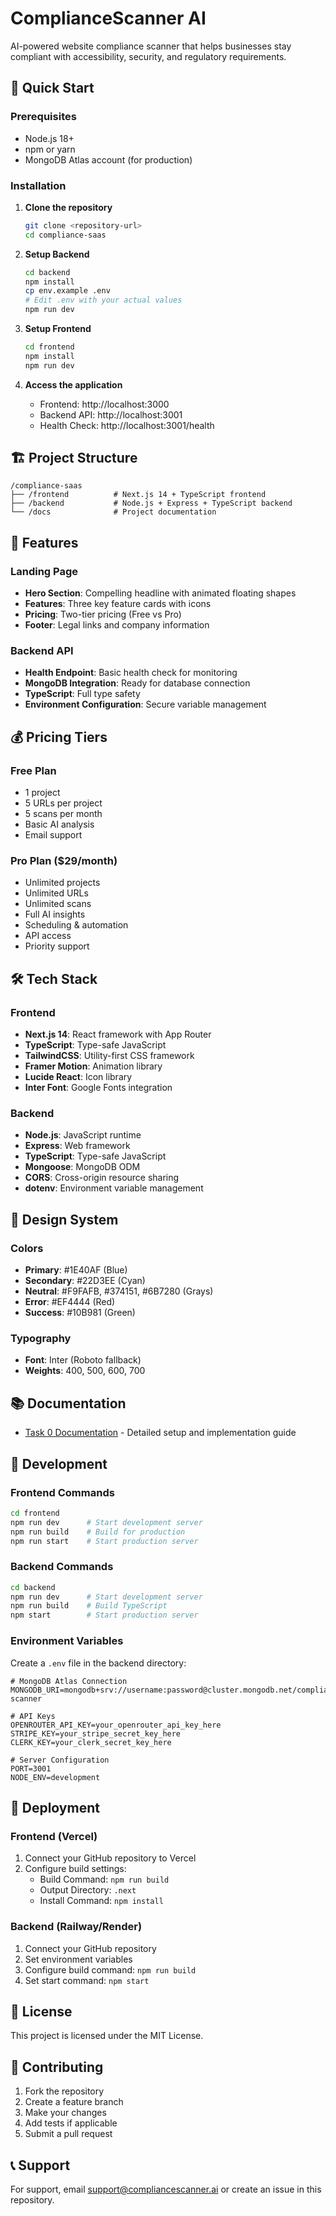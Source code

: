 # ComplianceScanner AI

AI-powered website compliance scanner that helps businesses stay compliant with accessibility, security, and regulatory requirements.

## 🚀 Quick Start

### Prerequisites
- Node.js 18+ 
- npm or yarn
- MongoDB Atlas account (for production)

### Installation

1. **Clone the repository**
   ```bash
   git clone <repository-url>
   cd compliance-saas
   ```

2. **Setup Backend**
   ```bash
   cd backend
   npm install
   cp env.example .env
   # Edit .env with your actual values
   npm run dev
   ```

3. **Setup Frontend**
   ```bash
   cd frontend
   npm install
   npm run dev
   ```

4. **Access the application**
   - Frontend: http://localhost:3000
   - Backend API: http://localhost:3001
   - Health Check: http://localhost:3001/health

## 🏗️ Project Structure

```
/compliance-saas
├── /frontend          # Next.js 14 + TypeScript frontend
├── /backend           # Node.js + Express + TypeScript backend
└── /docs              # Project documentation
```

## 🎨 Features

### Landing Page
- **Hero Section**: Compelling headline with animated floating shapes
- **Features**: Three key feature cards with icons
- **Pricing**: Two-tier pricing (Free vs Pro)
- **Footer**: Legal links and company information

### Backend API
- **Health Endpoint**: Basic health check for monitoring
- **MongoDB Integration**: Ready for database connection
- **TypeScript**: Full type safety
- **Environment Configuration**: Secure variable management

## 💰 Pricing Tiers

### Free Plan
- 1 project
- 5 URLs per project
- 5 scans per month
- Basic AI analysis
- Email support

### Pro Plan ($29/month)
- Unlimited projects
- Unlimited URLs
- Unlimited scans
- Full AI insights
- Scheduling & automation
- API access
- Priority support

## 🛠️ Tech Stack

### Frontend
- **Next.js 14**: React framework with App Router
- **TypeScript**: Type-safe JavaScript
- **TailwindCSS**: Utility-first CSS framework
- **Framer Motion**: Animation library
- **Lucide React**: Icon library
- **Inter Font**: Google Fonts integration

### Backend
- **Node.js**: JavaScript runtime
- **Express**: Web framework
- **TypeScript**: Type-safe JavaScript
- **Mongoose**: MongoDB ODM
- **CORS**: Cross-origin resource sharing
- **dotenv**: Environment variable management

## 🎯 Design System

### Colors
- **Primary**: #1E40AF (Blue)
- **Secondary**: #22D3EE (Cyan)
- **Neutral**: #F9FAFB, #374151, #6B7280 (Grays)
- **Error**: #EF4444 (Red)
- **Success**: #10B981 (Green)

### Typography
- **Font**: Inter (Roboto fallback)
- **Weights**: 400, 500, 600, 700

## 📚 Documentation

- [Task 0 Documentation](./docs/TASK-0.md) - Detailed setup and implementation guide

## 🔧 Development

### Frontend Commands
```bash
cd frontend
npm run dev      # Start development server
npm run build    # Build for production
npm run start    # Start production server
```

### Backend Commands
```bash
cd backend
npm run dev      # Start development server
npm run build    # Build TypeScript
npm start        # Start production server
```

### Environment Variables

Create a `.env` file in the backend directory:

```env
# MongoDB Atlas Connection
MONGODB_URI=mongodb+srv://username:password@cluster.mongodb.net/compliance-scanner

# API Keys
OPENROUTER_API_KEY=your_openrouter_api_key_here
STRIPE_KEY=your_stripe_secret_key_here
CLERK_KEY=your_clerk_secret_key_here

# Server Configuration
PORT=3001
NODE_ENV=development
```

## 🚀 Deployment

### Frontend (Vercel)
1. Connect your GitHub repository to Vercel
2. Configure build settings:
   - Build Command: `npm run build`
   - Output Directory: `.next`
   - Install Command: `npm install`

### Backend (Railway/Render)
1. Connect your GitHub repository
2. Set environment variables
3. Configure build command: `npm run build`
4. Set start command: `npm start`

## 📝 License

This project is licensed under the MIT License.

## 🤝 Contributing

1. Fork the repository
2. Create a feature branch
3. Make your changes
4. Add tests if applicable
5. Submit a pull request

## 📞 Support

For support, email support@compliancescanner.ai or create an issue in this repository. 